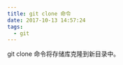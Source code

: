 ```yaml
---
title: git clone 命令
date: 2017-10-13 14:57:24
tags:
  - git
---
```

git clone 命令将存储库克隆到新目录中。

